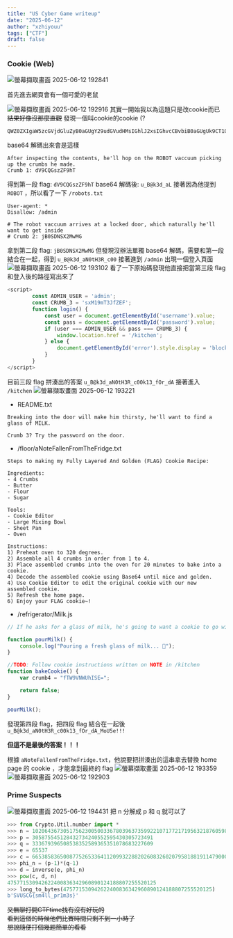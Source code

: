 ```yaml
---
title: "US Cyber Game writeup"
date: "2025-06-12"
author: "xzhiyouu"
tags: ["CTF"]
draft: false
---
```

### Cookie (Web)
![螢幕擷取畫面 2025-06-12 192841](https://hackmd.io/_uploads/S1jwAVOmlx.png)

首先進去網頁會有一個可愛的老鼠

![螢幕擷取畫面 2025-06-12 192916](https://hackmd.io/_uploads/Hkuz1ruQee.png)
其實一開始我以為這題只是改cookie而已
~~結果好像沒那麼直觀~~
發現一個叫cookie的cookie (?
```
QWZ0ZXIgaW5zcGVjdGluZyB0aGUgY29udGVudHMsIGhlJ2xsIGhvcCBvbiB0aGUgUk9CT1QgdmFjY3V1bSBwaWNraW5nIHVwIHRoZSBjcnVtYnMgaGUgbWFkZS4KQ3J1bWIgMTogZFY5Q1FHc3paRjloVA==
```
base64 解碼出來會是這樣
```
After inspecting the contents, he'll hop on the ROBOT vaccuum picking up the crumbs he made.
Crumb 1: dV9CQGszZF9hT
```
得到第一段 flag: `dV9CQGszZF9hT`
base64 解碼後: `u_B@k3d_aL`
接著因為他提到 `ROBOT` ，所以看了一下 `/robots.txt`
```
User-agent: *
Disallow: /admin

# The robot vaccuum arrives at a locked door, which naturally he'll want to get inside
# Crumb 2: jB0SDNSX2MwMG
```
拿到第二段 flag: `jB0SDNSX2MwMG`
但發現沒辦法單獨 base64 解碼，需要和第一段結合在一起，得到 `u_B@k3d_aN0tH3R_c00`
接著進到 `/admin`
出現一個登入頁面
![螢幕擷取畫面 2025-06-12 193102](https://hackmd.io/_uploads/S1cplBO7ex.png)
看了一下原始碼發現他直接把當第三段 flag 和登入後的路徑寫出來了
```javascript
<script>
        const ADMIN_USER = 'admin';
        const CRUMB_3 = 'sxM19mT3JfZEF';
        function login() {
            const user = document.getElementById('username').value;
            const pass = document.getElementById('password').value;
            if (user === ADMIN_USER && pass === CRUMB_3) {
                window.location.href = '/kitchen';
            } else {
                document.getElementById('error').style.display = 'block';
            }
        }
</script>
```
目前三段 flag 拼湊出的答案 `u_B@k3d_aN0tH3R_c00k13_fOr_dA`
接著進入 `/kitchen`
![螢幕擷取畫面 2025-06-12 193221](https://hackmd.io/_uploads/H17SWSdXel.png)
* README.txt
```
Breaking into the door will make him thirsty, he'll want to find a glass of MILK.

Crumb 3? Try the password on the door.
```
* /floor/aNoteFallenFromTheFridge.txt
```
Steps to making my Fully Layered And Golden (FLAG) Cookie Recipe:

Ingredients:
- 4 Crumbs 
- Butter
- Flour
- Sugar

Tools:
- Cookie Editor
- Large Mixing Bowl
- Sheet Pan
- Oven

Instructions:
1) Preheat oven to 320 degrees.
2) Assemble all 4 crumbs in order from 1 to 4. 
3) Place assembled crumbs into the oven for 20 minutes to bake into a cookie.
4) Decode the assembled cookie using Base64 until nice and golden.
4) Use Cookie Editor to edit the original cookie with our new assembled cookie.
5) Refresh the home page.
6) Enjoy your FLAG cookie~!
```
* /refrigerator/Milk.js
```javascript
// If he asks for a glass of milk, he's going to want a cookie to go with it.

function pourMilk() {
    console.log("Pouring a fresh glass of milk... 🥛");
}

//TODO: Follow cookie instructions written on NOTE in /kitchen
function bakeCookie() {
    var crumb4 = "fTW9VNWUhISE=";

    return false;
}

pourMilk();
```
發現第四段 flag，把四段 flag 結合在一起後
`u_B@k3d_aN0tH3R_c00k13_fOr_dA_MoU5e!!!`

**但這不是最後的答案！！！**

根據 `aNoteFallenFromTheFridge.txt`，他說要把拼湊出的這串拿去替換 home page 的 cookie ，才能拿到最終的 flag
![螢幕擷取畫面 2025-06-12 193359](https://hackmd.io/_uploads/HJH4fH_7ll.png)
![螢幕擷取畫面 2025-06-12 192903](https://hackmd.io/_uploads/H1K4MSdXle.png)
### Prime Suspects
![螢幕擷取畫面 2025-06-12 194431](https://hackmd.io/_uploads/rkA8GruXle.png)
把 n 分解成 p 和 q 就可以了
```python
>>> from Crypto.Util.number import *
>>> n = 102064367305175623005003367803963735992210717721719563218760598878897771063019
>>> p = 305875545128432734240552595430305723491
>>> q = 333679396508538352589365351078683227609
>>> e = 65537
>>> c = 66538583650087752653364112099322882026083260207958188191147900019851853145222
>>> phi_n = (p-1)*(q-1)
>>> d = inverse(e, phi_n)
>>> pow(c, d, n)
475771530942622400836342960890124188807255520125
>>> long_to_bytes(475771530942622400836342960890124188807255520125)
b'SVUSCG{sm4ll_pr1m3s}'
```
~~又無聊打開CTFtime找有沒有好玩的~~<br>
~~看到這個的時候他們比賽時間只剩不到一小時了~~<br>
~~想說隨便打個幾題簡單的看看~~<br>
